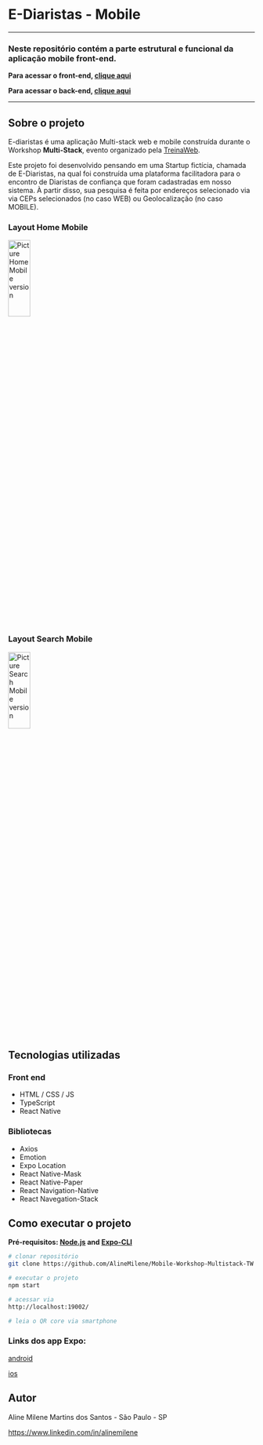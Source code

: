 # E-Diaristas - Mobile
---------------------------------------------------------------------------------------------------------------------------------
### Neste repositório contém a parte estrutural e funcional da aplicação mobile front-end.
**Para acessar o front-end, [clique aqui](https://github.com/AlineMilene/Front-end-Workshop-Multistack-TW)**

**Para acessar o back-end, [clique aqui](https://github.com/AlineMilene/Back-end-Workshop-Multistack-TW)**

---------------------------------------------------------------------------------------------------------------------------------
## Sobre o projeto

E-diaristas é uma aplicação Multi-stack web e mobile construída durante o Workshop **Multi-Stack**, evento organizado pela [TreinaWeb](https://www.treinaweb.com.br/ "Site da TreinaWeb").

Este projeto foi desenvolvido pensando em uma Startup fictícia, chamada de E-Diaristas, na qual foi construída uma plataforma facilitadora para o encontro de Diaristas de confiança que foram cadastradas em nosso sistema. À partir disso, sua pesquisa é feita por endereços selecionado via via CEPs selecionados (no caso WEB) ou Geolocalização (no caso MOBILE).

### Layout Home Mobile
<img height="20%" width="30%" src=https://user-images.githubusercontent.com/54823221/122461766-2c43a800-cf8a-11eb-8f8d-a819e1aa4ef1.jpg alt="Picture Home Mobile version">


### Layout Search Mobile 
<img height="20%" width="30%" src=https://user-images.githubusercontent.com/54823221/122461769-2d74d500-cf8a-11eb-9063-7afcf4e674df.jpg alt="Picture Search Mobile version">


## Tecnologias utilizadas
### Front end
- HTML / CSS / JS
- TypeScript
- React Native

### Bibliotecas
- Axios
- Emotion
- Expo Location
- React Native-Mask
- React Native-Paper
- React Navigation-Native
- React Navegation-Stack


## Como executar o projeto

**Pré-requisitos: [Node.js](https://nodejs.org/en/) and [Expo-CLI](https://docs.expo.io/workflow/expo-cli/)**

```bash
# clonar repositório
git clone https://github.com/AlineMilene/Mobile-Workshop-Multistack-TW

# executar o projeto
npm start

# acessar via
http://localhost:19002/ 

# leia o QR core via smartphone
```
### Links dos app Expo:
[android](https://play.google.com/store/apps/details?id=host.exp.exponent&hl=pt_BR&gl=US)

[ios](https://apps.apple.com/br/app/expo-go/id982107779)



## Autor

Aline Milene Martins dos Santos - São Paulo - SP

https://www.linkedin.com/in/alinemilene
